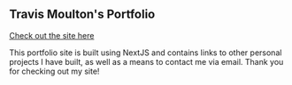 ## Travis Moulton's Portfolio

[Check out the site here](https:travis-moulton.dev)

This portfolio site is built using NextJS and contains links to other personal projects I have built, as well as a means to contact me via email. Thank you for checking out my site!
